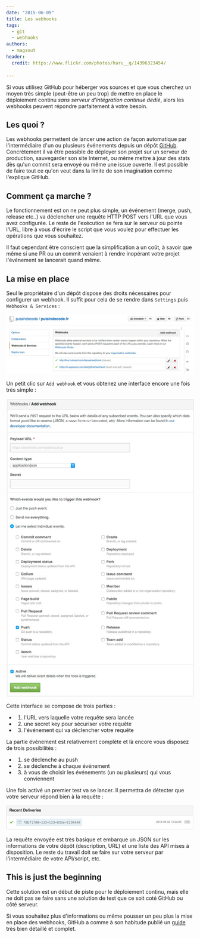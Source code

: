 ```yaml
---
date: "2015-06-09"
title: Les webhooks
tags:
  - git
  - webhooks
authors:
  - magsout
header:
  credit: https://www.flickr.com/photos/haru__q/14396323454/

---
```



Si vous utilisez GitHub pour héberger vos sources et que vous cherchez un moyen très simple (peut-être un peu trop) de mettre en place le déploiement continu _sans serveur d'intégration continue dédié_, alors les webhooks peuvent répondre parfaitement à votre besoin.

## Les quoi ?

Les webhooks permettent de lancer une action de façon automatique par l'intermédiaire d'un ou plusieurs événements depuis un dépôt [GitHub](GitHub.com). Concrètement il va être possible de déployer son projet sur un serveur de production, sauvegarder son site Internet, ou même mettre à jour des stats dès qu'un commit sera envoyé ou même une issue ouverte. Il est possible de faire tout ce qu'on veut dans la limite de son imagination comme l'explique GitHub.

## Comment ça marche ?

Le fonctionnement est on ne peut plus simple, un événement (merge, push, release etc..) va déclencher une requête HTTP POST vers l'URL que vous avez configurée. Le reste de l'exécution se fera sur le serveur où pointe l'URL, libre à vous d'écrire le script que vous voulez pour effectuer les opérations que vous souhaitez.

Il faut cependant être conscient que la simplification a un coût, à savoir que même si une PR ou un commit venaient à rendre inopérant votre projet l'événement se lancerait quand même.

## La mise en place

Seul le propriétaire d'un dépôt dispose des droits nécessaires pour configurer un webhook. Il suffit pour cela de se rendre dans `Settings` puis `Webhooks & Services` :

![](setting_webhook.jpg)

Un petit clic sur `Add webhook` et vous obtenez une interface encore une fois très simple :

![](configuration_webhook.jpg)

Cette interface se compose de trois parties :

- 1) l'URL vers laquelle votre requête sera lancée
- 2) une secret key pour sécuriser votre requête
- 3) l'événement qui va déclencher votre requête

La partie événement est relativement complète et là encore vous disposez de trois possibilités :

- 1) se déclenche au push
- 2) se déclenche à chaque événement
- 3) à vous de choisir les événements (un ou plusieurs) qui vous conviennent

Une fois activé un premier test va se lancer. Il permettra de détecter que votre serveur répond bien à la requête :

![](test_webhook.jpg)

La requête envoyée est très basique et embarque un JSON sur les informations de votre dépôt (description, URL) et une liste des API mises à disposition. Le reste du travail doit se faire sur votre serveur par l'intermédiaire de votre API/script, etc.

## This is just the beginning

Cette solution est un début de piste pour le déploiement continu, mais elle ne doit pas se faire sans une solution de test que ce soit coté GitHub ou côté serveur.

Si vous souhaitez plus d'informations ou même pousser un peu plus la mise en place des webhooks, GitHub a comme à son habitude publié un [guide](https://developer.github.com/webhooks/) très bien détaillé et complet.
